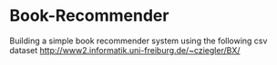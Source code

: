 # Book-Recommender
Building a simple book recommender system using the following csv dataset
http://www2.informatik.uni-freiburg.de/~cziegler/BX/
